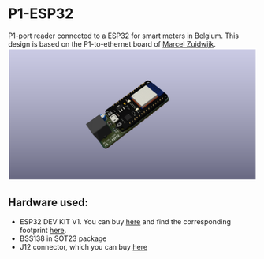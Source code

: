 # P1-ESP32
P1-port reader connected to a ESP32 for smart meters in Belgium. This design is based on the P1-to-ethernet board of [Marcel Zuidwijk](https://www.zuidwijk.com/p1-to-ethernet/).
![P1-port render](./P1-port.png)

## Hardware used:
- ESP32 DEV KIT V1. You can buy [here](https://nl.aliexpress.com/item/1005008127727230.html?spm=a2g0o.productlist.main.1.725aOsrrOsrrnR&algo_pvid=d06b4777-2f12-4753-9c76-e8a9cc5e704a&algo_exp_id=d06b4777-2f12-4753-9c76-e8a9cc5e704a-0&pdp_ext_f=%7B%22order%22%3A%2282%22%2C%22eval%22%3A%221%22%7D&pdp_npi=6%40dis%21EUR%215.52%213.59%21%21%2144.88%2129.19%21%40211b80c217562076904564345e3b5a%2112000043901420260%21sea%21BE%210%21ABX%211%210%21n_tag%3A-29910%3Bd%3Ad1cb1d89%3Bm03_new_user%3A-29895&curPageLogUid=An5AY2Hn4jBK&utparam-url=scene%3Asearch%7Cquery_from%3A%7Cx_object_id%3A1005008127727230%7C_p_origin_prod%3A) and find the corresponding footprint [here](https://gitlab.com/VictorLamoine/kicad/-/tree/5?ref_type=heads).
- BSS138 in SOT23 package
- J12 connector, which you can buy [here](https://www.mouser.be/ProductDetail/Wurth-Elektronik/615006138421?qs=rS3zZhy2AQPoaD7M%2F0wyLg%3D%3D)
